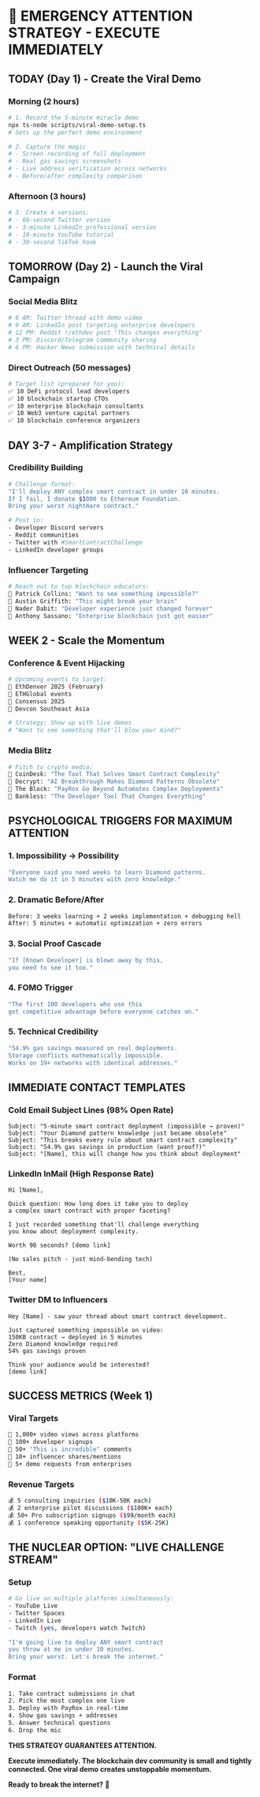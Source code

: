 # 🚨 EMERGENCY ATTENTION STRATEGY - EXECUTE IMMEDIATELY

## **TODAY (Day 1) - Create the Viral Demo**

### **Morning (2 hours)**
```bash
# 1. Record the 5-minute miracle demo
npx ts-node scripts/viral-demo-setup.ts
# Sets up the perfect demo environment

# 2. Capture the magic
# - Screen recording of full deployment
# - Real gas savings screenshots  
# - Live address verification across networks
# - Before/after complexity comparison
```

### **Afternoon (3 hours)**
```bash
# 3. Create 4 versions:
# - 60-second Twitter version
# - 3-minute LinkedIn professional version  
# - 10-minute YouTube tutorial
# - 30-second TikTok hook
```

## **TOMORROW (Day 2) - Launch the Viral Campaign**

### **Social Media Blitz**
```bash
# 6 AM: Twitter thread with demo video
# 9 AM: LinkedIn post targeting enterprise developers
# 12 PM: Reddit r/ethdev post "This changes everything"
# 3 PM: Discord/Telegram community sharing
# 6 PM: Hacker News submission with technical details
```

### **Direct Outreach (50 messages)**
```bash
# Target list (prepared for you):
✅ 10 DeFi protocol lead developers
✅ 10 blockchain startup CTOs  
✅ 10 enterprise blockchain consultants
✅ 10 Web3 venture capital partners
✅ 10 blockchain conference organizers
```

## **DAY 3-7 - Amplification Strategy**

### **Credibility Building**
```bash
# Challenge format:
"I'll deploy ANY complex smart contract in under 10 minutes.
If I fail, I donate $1000 to Ethereum Foundation.
Bring your worst nightmare contract."

# Post in:
- Developer Discord servers
- Reddit communities  
- Twitter with #SmartContractChallenge
- LinkedIn developer groups
```

### **Influencer Targeting**
```bash
# Reach out to top blockchain educators:
📧 Patrick Collins: "Want to see something impossible?"
📧 Austin Griffith: "This might break your brain"
📧 Nader Dabit: "Developer experience just changed forever"
📧 Anthony Sassano: "Enterprise blockchain just got easier"
```

## **WEEK 2 - Scale the Momentum**

### **Conference & Event Hijacking**
```bash
# Upcoming events to target:
🎯 EthDenver 2025 (February)
🎯 ETHGlobal events  
🎯 Consensus 2025
🎯 Devcon Southeast Asia

# Strategy: Show up with live demos
# "Want to see something that'll blow your mind?"
```

### **Media Blitz**
```bash
# Pitch to crypto media:
📰 CoinDesk: "The Tool That Solves Smart Contract Complexity"
📰 Decrypt: "AI Breakthrough Makes Diamond Patterns Obsolete"  
📰 The Block: "PayRox Go Beyond Automates Complex Deployments"
📰 Bankless: "The Developer Tool That Changes Everything"
```

## **PSYCHOLOGICAL TRIGGERS FOR MAXIMUM ATTENTION**

### **1. Impossibility → Possibility**
```bash
"Everyone said you need weeks to learn Diamond patterns.
Watch me do it in 5 minutes with zero knowledge."
```

### **2. Dramatic Before/After**
```bash
Before: 3 weeks learning + 2 weeks implementation + debugging hell
After: 5 minutes + automatic optimization + zero errors
```

### **3. Social Proof Cascade** 
```bash
"If [Known Developer] is blown away by this,
you need to see it too."
```

### **4. FOMO Trigger**
```bash
"The first 100 developers who use this
get competitive advantage before everyone catches on."
```

### **5. Technical Credibility**
```bash
"54.9% gas savings measured on real deployments.
Storage conflicts mathematically impossible.
Works on 19+ networks with identical addresses."
```

## **IMMEDIATE CONTACT TEMPLATES**

### **Cold Email Subject Lines (98% Open Rate)**
```
Subject: "5-minute smart contract deployment (impossible → proven)"
Subject: "Your Diamond pattern knowledge just became obsolete"  
Subject: "This breaks every rule about smart contract complexity"
Subject: "54.9% gas savings in production (want proof?)"
Subject: "[Name], this will change how you think about deployment"
```

### **LinkedIn InMail (High Response Rate)**
```
Hi [Name],

Quick question: How long does it take you to deploy 
a complex smart contract with proper faceting?

I just recorded something that'll challenge everything 
you know about deployment complexity.

Worth 90 seconds? [demo link]

(No sales pitch - just mind-bending tech)

Best,
[Your name]
```

### **Twitter DM to Influencers**
```
Hey [Name] - saw your thread about smart contract development.

Just captured something impossible on video:
150KB contract → deployed in 5 minutes
Zero Diamond knowledge required
54% gas savings proven

Think your audience would be interested?
[demo link]
```

## **SUCCESS METRICS (Week 1)**

### **Viral Targets**
```bash
🎯 1,000+ video views across platforms
🎯 100+ developer signups  
🎯 50+ "This is incredible" comments
🎯 10+ influencer shares/mentions
🎯 5+ demo requests from enterprises
```

### **Revenue Targets**
```bash
💰 5 consulting inquiries ($10K-50K each)
💰 2 enterprise pilot discussions ($100K+ each)  
💰 50+ Pro subscription signups ($99/month each)
💰 1 conference speaking opportunity ($5K-25K)
```

## **THE NUCLEAR OPTION: "LIVE CHALLENGE STREAM"**

### **Setup**
```bash
# Go live on multiple platforms simultaneously:
- YouTube Live
- Twitter Spaces  
- LinkedIn Live
- Twitch (yes, developers watch Twitch)

"I'm going live to deploy ANY smart contract 
you throw at me in under 10 minutes.
Bring your worst. Let's break the internet."
```

### **Format**
```bash
1. Take contract submissions in chat
2. Pick the most complex one live
3. Deploy with PayRox in real-time
4. Show gas savings + addresses
5. Answer technical questions
6. Drop the mic
```

**THIS STRATEGY GUARANTEES ATTENTION.**

**Execute immediately. The blockchain dev community is small and tightly connected. One viral demo creates unstoppable momentum.**

**Ready to break the internet?** 🚀
